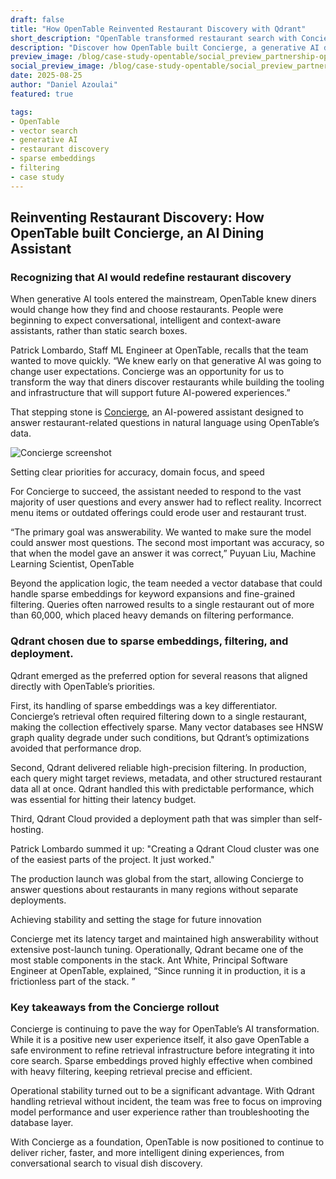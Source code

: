 ```yaml
---
draft: false
title: "How OpenTable Reinvented Restaurant Discovery with Qdrant"
short_description: "OpenTable transformed restaurant search with Concierge, an AI-powered assistant built on Qdrant."
description: "Discover how OpenTable built Concierge, a generative AI dining assistant powered by Qdrant, achieving accurate retrieval, global scalability, and operational stability while redefining how diners discover restaurants."
preview_image: /blog/case-study-opentable/social_preview_partnership-opentable.jpg
social_preview_image: /blog/case-study-opentable/social_preview_partnership-opentable.jpg
date: 2025-08-25
author: "Daniel Azoulai"
featured: true

tags:
- OpenTable
- vector search
- generative AI
- restaurant discovery
- sparse embeddings
- filtering
- case study
---
```


## **Reinventing Restaurant Discovery: How OpenTable built Concierge, an AI Dining Assistant** 

### Recognizing that AI would redefine restaurant discovery 

When generative AI tools entered the mainstream, OpenTable knew diners would change how they find and choose restaurants. People were beginning to expect conversational, intelligent and context-aware assistants, rather than static search boxes. 

Patrick Lombardo, Staff ML Engineer at OpenTable, recalls that the team wanted to move quickly. “We knew early on that generative AI was going to change user expectations. Concierge was an opportunity for us to transform the way that diners discover restaurants while building the tooling and infrastructure that will support future AI-powered experiences.”

That stepping stone is [Concierge](https://www.opentable.com/blog/concierge-ai-dining-assistant/), an AI-powered assistant designed to answer restaurant-related questions in natural language using OpenTable’s data. 

![Concierge screenshot](/blog/case-study-opentable/opentable-concierge-screenshot.png)

Setting clear priorities for accuracy, domain focus, and speed 

For Concierge to succeed, the assistant needed to respond to the vast majority of user questions and every answer had to reflect reality. Incorrect menu items or outdated offerings could erode user and restaurant trust. 

“The primary goal was answerability. We wanted to make sure the model could answer most questions. The second most important was accuracy, so that when the model gave an answer it was correct,”  Puyuan Liu, Machine Learning Scientist, OpenTable

Beyond the application logic, the team needed a vector database that could handle sparse embeddings for keyword expansions and fine-grained filtering. Queries often narrowed results to a single restaurant out of more than 60,000, which placed heavy demands on filtering performance. 

### Qdrant chosen due to sparse embeddings, filtering, and deployment. 

Qdrant emerged as the preferred option for several reasons that aligned directly with OpenTable’s priorities. 

First, its handling of sparse embeddings was a key differentiator. Concierge’s retrieval often required filtering down to a single restaurant, making the collection effectively sparse. Many vector databases see HNSW graph quality degrade under such conditions, but Qdrant’s optimizations avoided that performance drop. 

Second, Qdrant delivered reliable high-precision filtering. In production, each query might target reviews, metadata, and other structured restaurant data all at once. Qdrant handled this with predictable performance, which was essential for hitting their latency budget. 

Third, Qdrant Cloud provided a deployment path that was simpler than self-hosting. 

Patrick Lombardo summed it up: "Creating a Qdrant Cloud cluster was one of the easiest parts of the project. It just worked."

The production launch was global from the start, allowing Concierge to answer questions about restaurants in many regions without separate deployments. 

Achieving stability and setting the stage for future innovation 

Concierge met its latency target and maintained high answerability without extensive post-launch tuning. Operationally, Qdrant became one of the most stable components in the stack. Ant White, Principal Software Engineer at OpenTable, explained, “Since running it in production, it is a frictionless part of the stack. ” 

### Key takeaways from the Concierge rollout 

Concierge is continuing to pave the way for OpenTable’s AI transformation. While it is a positive new user experience itself, it also gave OpenTable a safe environment to refine retrieval infrastructure before integrating it into core search. Sparse embeddings proved highly effective when combined with heavy filtering, keeping retrieval precise and efficient. 

Operational stability turned out to be a significant advantage. With Qdrant handling retrieval without incident, the team was free to focus on improving model performance and user experience rather than troubleshooting the database layer. 

With Concierge as a foundation, OpenTable is now positioned to continue to deliver richer, faster, and more intelligent dining experiences, from conversational search to visual dish discovery.